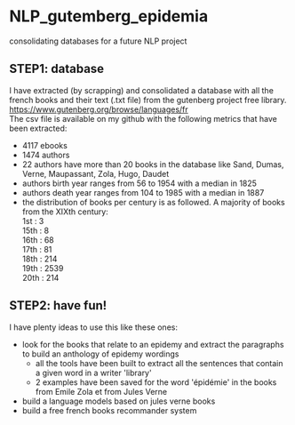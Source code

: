# NLP_gutemberg_epidemia
consolidating databases for a future NLP project

## STEP1: database
I have extracted (by scrapping) and consolidated a database with all the french books and their text (.txt file) from the gutenberg project free library.  
https://www.gutenberg.org/browse/languages/fr  
The csv file is available on my github with the following metrics that have been extracted:  
- 4117 ebooks
- 1474 authors
- 22 authors have more than 20 books in the database like Sand, Dumas, Verne, Maupassant, Zola, Hugo, Daudet
- authors birth year ranges from 56 to 1954 with a median in 1825
- authors death year ranges from 104 to 1985 with a median in 1887
- the distribution of books per century is as followed. A majority of books from the XIXth century:  
    1st  :      3  
    15th :      8  
    16th :     68  
    17th :     81  
    18th :    214  
    19th :   2539  
    20th :    214 

## STEP2: have fun!  
I have plenty ideas to use this like these ones:  
- look for the books that relate to an epidemy and extract the paragraphs to build an anthology of epidemy wordings
    - all the tools have been built to extract all the sentences that contain a given word in a writer 'library'
    - 2 examples have been saved for the word 'épidémie' in the books from Emile Zola et from Jules Verne
- build a language models based on jules verne books  
- build a free french books recommander system  
